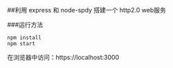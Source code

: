 ##利用 express 和 node-spdy 搭建一个 http2.0 web服务

###运行方法

```
npm install
npm start
```

在浏览器中访问：https://localhost:3000
